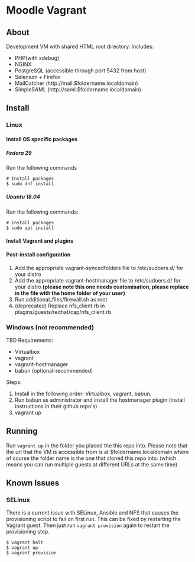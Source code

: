 Moodle Vagrant
==============
## About
Development VM with shared HTML root directory.
Includes:
 * PHP(with xdebug)
 * NGINX
 * PostgreSQL (accessible through port 5432 from host)
 * Selenium + Firefox
 * MailCatcher (http://mail.$foldername.localdomain)
 * SimpleSAML (http://saml.$foldername.localdomain)

## Install
### Linux
#### Install OS specific packages
##### Fedora 29
Run the following commands
```
# Install packages
$ sudo dnf install
```


##### Ubuntu 18.04
Run the following commands:
```
# Install packages
$ sudo apt install
```

#### Install Vagrant and plugins
#### Post-install configuration
1. Add the appropriate vagrant-syncedfolders file to /etc/sudoers.d/ for your distro
2. Add the appropriate vagrant-hostmanager file to /etc/sudoers.d/ for your distro
   **(please note this one needs customisation, please replace <home folder> in the
   file with the home folder of your user)**
3. Run additional_files/firewall.sh as root
4. (deprecated) Replace nfs_client.rb in plugins/guests/redhat/cap/nfs_client.rb

### Windows (not recommended)
TBD
Requirements:
 * Virtualbox
 * vagrant
 * vagrant-hostmanager
 * babun (optional-recommended)

Steps:
 1. Install in the following order: Virtualbox, vagrant, babun.
 2. Run babun as administrator and install the hostmanager plugin (install instructions in their github repo's)
 3. vagrant up

## Running
Run `vagrant up` in the folder you placed the this repo into.
Please note that the url that the VM is accessible from is at
$foldername.localdomain where of course the folder name is
the one that cloned this repo into. (which means you can run
multiple guests at different URLs at the same time)

## Known Issues
### SELinux
There is a current issue with SELinux, Ansible and NFS that causes
the provisioning script to fail on first run. This can be fixed by
restarting the Vagrant guest. Then just run `vagrant provision`
again to restart the provisioning step.
```
$ vagrant halt
$ vagrant up
$ vagrant provision
```

